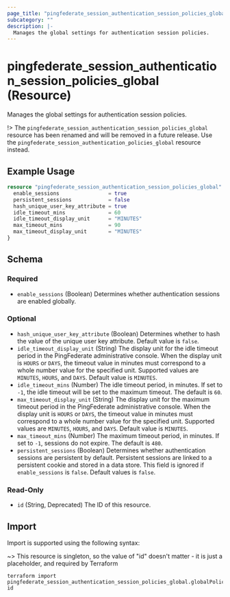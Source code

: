 ```yaml
---
page_title: "pingfederate_session_authentication_session_policies_global Resource - terraform-provider-pingfederate"
subcategory: ""
description: |-
  Manages the global settings for authentication session policies.
---
```


# pingfederate_session_authentication_session_policies_global (Resource)

Manages the global settings for authentication session policies.

!> The `pingfederate_session_authentication_session_policies_global` resource has been renamed and will be removed in a future release. Use the `pingfederate_session_authentication_policies_global` resource instead.

## Example Usage

```terraform
resource "pingfederate_session_authentication_session_policies_global" "globalPolicy" {
  enable_sessions                = true
  persistent_sessions            = false
  hash_unique_user_key_attribute = true
  idle_timeout_mins              = 60
  idle_timeout_display_unit      = "MINUTES"
  max_timeout_mins               = 90
  max_timeout_display_unit       = "MINUTES"
}
```

<!-- schema generated by tfplugindocs -->
## Schema

### Required

- `enable_sessions` (Boolean) Determines whether authentication sessions are enabled globally.

### Optional

- `hash_unique_user_key_attribute` (Boolean) Determines whether to hash the value of the unique user key attribute. Default value is `false`.
- `idle_timeout_display_unit` (String) The display unit for the idle timeout period in the PingFederate administrative console. When the display unit is `HOURS` or `DAYS`, the timeout value in minutes must correspond to a whole number value for the specified unit. Supported values are `MINUTES`, `HOURS`, and `DAYS`. Default value is `MINUTES`.
- `idle_timeout_mins` (Number) The idle timeout period, in minutes. If set to `-1`, the idle timeout will be set to the maximum timeout. The default is `60`.
- `max_timeout_display_unit` (String) The display unit for the maximum timeout period in the PingFederate administrative console. When the display unit is `HOURS` or `DAYS`, the timeout value in minutes must correspond to a whole number value for the specified unit. Supported values are `MINUTES`, `HOURS`, and `DAYS`. Default value is `MINUTES`.
- `max_timeout_mins` (Number) The maximum timeout period, in minutes. If set to `-1`, sessions do not expire. The default is `480`.
- `persistent_sessions` (Boolean) Determines whether authentication sessions are persistent by default. Persistent sessions are linked to a persistent cookie and stored in a data store. This field is ignored if `enable_sessions` is `false`. Default values is `false`.

### Read-Only

- `id` (String, Deprecated) The ID of this resource.

## Import

Import is supported using the following syntax:

~> This resource is singleton, so the value of "id" doesn't matter - it is just a placeholder, and required by Terraform

```shell
terraform import pingfederate_session_authentication_session_policies_global.globalPolicy id
```